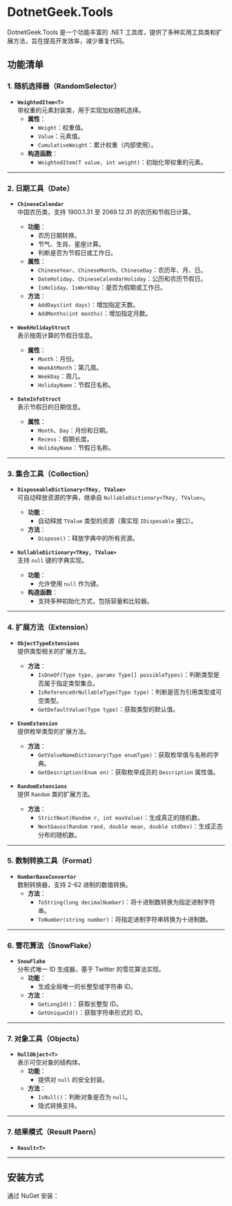 # DotnetGeek.Tools

DotnetGeek.Tools 是一个功能丰富的 .NET 工具库，提供了多种实用工具类和扩展方法，旨在提高开发效率，减少重复代码。

## 功能清单

### 1. 随机选择器（RandomSelector）
- **`WeightedItem<T>`**  
  带权重的元素封装类，用于实现加权随机选择。  
  - **属性**：
    - `Weight`：权重值。
    - `Value`：元素值。
    - `CumulativeWeight`：累计权重（内部使用）。
  - **构造函数**：
    - `WeightedItem(T value, int weight)`：初始化带权重的元素。

---

### 2. 日期工具（Date）
- **`ChineseCalendar`**  
  中国农历类，支持 1900.1.31 至 2069.12.31 的农历和节假日计算。  
  - **功能**：
    - 农历日期转换。
    - 节气、生肖、星座计算。
    - 判断是否为节假日或工作日。
  - **属性**：
    - `ChineseYear`、`ChineseMonth`、`ChineseDay`：农历年、月、日。
    - `DateHoliday`、`ChineseCalendarHoliday`：公历和农历节假日。
    - `IsHoliday`、`IsWorkDay`：是否为假期或工作日。
  - **方法**：
    - `AddDays(int days)`：增加指定天数。
    - `AddMonths(int months)`：增加指定月数。

- **`WeekHolidayStruct`**  
  表示按周计算的节假日信息。  
  - **属性**：
    - `Month`：月份。
    - `WeekAtMonth`：第几周。
    - `WeekDay`：周几。
    - `HolidayName`：节假日名称。

- **`DateInfoStruct`**  
  表示节假日的日期信息。  
  - **属性**：
    - `Month`、`Day`：月份和日期。
    - `Recess`：假期长度。
    - `HolidayName`：节假日名称。

---

### 3. 集合工具（Collection）
- **`DisposeableDictionary<TKey, TValue>`**  
  可自动释放资源的字典，继承自 `NullableDictionary<TKey, TValue>`。  
  - **功能**：
    - 自动释放 `TValue` 类型的资源（需实现 `IDisposable` 接口）。
  - **方法**：
    - `Dispose()`：释放字典中的所有资源。

- **`NullableDictionary<TKey, TValue>`**  
  支持 `null` 键的字典实现。  
  - **功能**：
    - 允许使用 `null` 作为键。
  - **构造函数**：
    - 支持多种初始化方式，包括容量和比较器。

---

### 4. 扩展方法（Extension）
- **`ObjectTypeExtensions`**  
  提供类型相关的扩展方法。  
  - **方法**：
    - `IsOneOf(Type type, params Type[] possibleTypes)`：判断类型是否属于指定类型集合。
    - `IsReferenceOrNullableType(Type type)`：判断是否为引用类型或可空类型。
    - `GetDefaultValue(Type type)`：获取类型的默认值。

- **`EnumExtension`**  
  提供枚举类型的扩展方法。  
  - **方法**：
    - `GetValueNameDictionary(Type enumType)`：获取枚举值与名称的字典。
    - `GetDescription(Enum en)`：获取枚举成员的 `Description` 属性值。

- **`RandomExtensions`**  
  提供 `Random` 类的扩展方法。  
  - **方法**：
    - `StrictNext(Random r, int maxValue)`：生成真正的随机数。
    - `NextGauss(Random rand, double mean, double stdDev)`：生成正态分布的随机数。

---

### 5. 数制转换工具（Format）
- **`NumberBaseConvertor`**  
  数制转换器，支持 2-62 进制的数值转换。  
  - **方法**：
    - `ToString(long decimalNumber)`：将十进制数转换为指定进制字符串。
    - `ToNumber(string number)`：将指定进制字符串转换为十进制数。

---

### 6. 雪花算法（SnowFlake）
- **`SnowFlake`**  
  分布式唯一 ID 生成器，基于 Twitter 的雪花算法实现。  
  - **功能**：
    - 生成全局唯一的长整型或字符串 ID。
  - **方法**：
    - `GetLongId()`：获取长整型 ID。
    - `GetUniqueId()`：获取字符串形式的 ID。

---

### 7. 对象工具（Objects）
- **`NullObject<T>`**  
  表示可空对象的结构体。  
  - **功能**：
    - 提供对 `null` 的安全封装。
  - **方法**：
    - `IsNull()`：判断对象是否为 `null`。
    - 隐式转换支持。

---


### 7. 结果模式（Result Paern）
- **`Result<T>`**  

---

## 安装方式

通过 NuGet 安装：